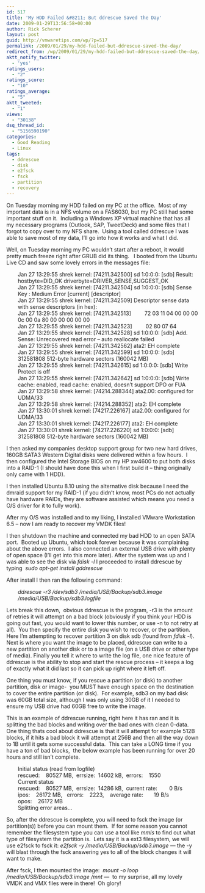 ```yaml
---
id: 517
title: 'My HDD Failed &#8211; But ddrescue Saved the Day'
date: 2009-01-29T13:56:58+00:00
author: Rick Scherer
layout: post
guid: http://vmwaretips.com/wp/?p=517
permalink: /2009/01/29/my-hdd-failed-but-ddrescue-saved-the-day/
redirect_from: /wp/2009/01/29/my-hdd-failed-but-ddrescue-saved-the-day/
aktt_notify_twitter:
  - 'yes'
ratings_users:
  - "2"
ratings_score:
  - "10"
ratings_average:
  - "5"
aktt_tweeted:
  - "1"
views:
  - "30138"
dsq_thread_id:
  - "5156590190"
categories:
  - Good Reading
  - Linux
tags:
  - ddrescue
  - disk
  - e2fsck
  - fsck
  - partition
  - recovery
---
```

On Tuesday morning my HDD failed on my PC at the office.  Most of my important data is in a NFS volume on a FAS6030, but my PC still had some important stuff on it.  Including a Windows XP virtual machine that has all my necessary programs (Outlook, SAP, TweetDeck) and some files that I forgot to copy over to my NFS share.  Using a tool called ddrescue I was able to save most of my data, I&#8217;ll go into how it works and what I did.

<!--more-->

Well, on Tuesday morning my PC wouldn&#8217;t start after a reboot, it would pretty much freeze right after GRUB did its thing.   I booted from the Ubuntu Live CD and saw some lovely errors in the messages file:

<p style="padding-left: 30px;">
  Jan 27 13:29:55 shrek kernel: [74211.342500] sd 1:0:0:0: [sdb] Result: hostbyte=DID_OK driverbyte=DRIVER_SENSE,SUGGEST_OK<br /> Jan 27 13:29:55 shrek kernel: [74211.342504] sd 1:0:0:0: [sdb] Sense Key : Medium Error [current] [descriptor]<br /> Jan 27 13:29:55 shrek kernel: [74211.342509] Descriptor sense data with sense descriptors (in hex):<br /> Jan 27 13:29:55 shrek kernel: [74211.342513]         72 03 11 04 00 00 00 0c 00 0a 80 00 00 00 00 00<br /> Jan 27 13:29:55 shrek kernel: [74211.342523]         02 80 07 64<br /> Jan 27 13:29:55 shrek kernel: [74211.342528] sd 1:0:0:0: [sdb] Add. Sense: Unrecovered read error &#8211; auto reallocate failed<br /> Jan 27 13:29:55 shrek kernel: [74211.342562] ata2: EH complete<br /> Jan 27 13:29:55 shrek kernel: [74211.342599] sd 1:0:0:0: [sdb] 312581808 512-byte hardware sectors (160042 MB)<br /> Jan 27 13:29:55 shrek kernel: [74211.342615] sd 1:0:0:0: [sdb] Write Protect is off<br /> Jan 27 13:29:55 shrek kernel: [74211.342642] sd 1:0:0:0: [sdb] Write cache: enabled, read cache: enabled, doesn&#8217;t support DPO or FUA<br /> Jan 27 13:29:58 shrek kernel: [74214.288344] ata2.00: configured for UDMA/33<br /> Jan 27 13:29:58 shrek kernel: [74214.288352] ata2: EH complete<br /> Jan 27 13:30:01 shrek kernel: [74217.226167] ata2.00: configured for UDMA/33<br /> Jan 27 13:30:01 shrek kernel: [74217.226177] ata2: EH complete<br /> Jan 27 13:30:01 shrek kernel: [74217.226220] sd 1:0:0:0: [sdb] 312581808 512-byte hardware sectors (160042 MB)
</p>

I then asked my companies desktop support group for two new hard drives, 160GB SATA3 Western Digital disks were delivered within a few hours.  I then configured the Intel Storage BIOS on my HP xw4600 to put both disks into a RAID-1 (I should have done this when I first build it &#8211; thing originally only came with 1 HDD).

I then installed Ubuntu 8.10 using the alternative disk because I need the dmraid support for my RAID-1 (if you didn&#8217;t know, most PCs do not actually have hardware RAIDs, they are software assisted which means you need a O/S driver for it to fully work).

After my O/S was installed and to my liking, I installed VMware Workstation 6.5 &#8211; now I am ready to recover my VMDK files!

I then shutdown the machine and connected my bad HDD to an open SATA port.  Booted up Ubuntu, which took forever because it was complaining about the above errors.  I also connected an external USB drive with plenty of open space (I&#8217;ll get into this more later). After the system was up and I was able to see the disk via _fdisk -l_ I proceeded to install ddrescue by typing  _sudo apt-get install gddrescue_

After install I then ran the following command:

<p style="padding-left: 30px;">
  <em>ddrescue -r3 /dev/sdb3 /media/USB/Backup/sdb3.image /media/USB/Backup/sdb3.logfile</em>
</p>

Lets break this down,  obvious ddrescue is the program, -r3 is the amount of retries it will attempt on a bad block (obviously if you think your HDD is going out fast, you would want to lower this number, or use -n to not retry at all).  You then specify the entire disk you wish to recover, or the partition. Here I&#8217;m attempting to recover partition 3 on disk sdb (found from _fdisk -l_). Next is where you want the image to be placed, ddrescue can write to a new partition on another disk or to a image file (on a USB drive or other type of media). Finally you tell it where to write the log file, one nice feature of ddrescue is the ability to stop and start the rescue process &#8211; it keeps a log of exactly what it did last so it can pick up right where it left off.

One thing you must know, if you rescue a partition (or disk) to another partition, disk or image-  you MUST have enough space on the destination to cover the entire partition (or disk).  For example, sdb3 on my bad disk was 60GB total size, although I was only using 30GB of it I needed to ensure my USB drive had 60GB free to write the image.

This is an example of ddrescue running, right here it has ran and it is splitting the bad blocks and writing over the bad ones with clean 0-data.  One thing thats cool about ddrescue is that it will attempt for example 512B blocks, if it hits a bad block it will attempt at 256B and then all the way down to 1B until it gets some successful data.  This can take a LONG time if you have a ton of bad blocks,  the below example has been running for over 20 hours and still isn&#8217;t complete.

<p style="padding-left: 30px;">
  Initial status (read from logfile)<br /> rescued:    80527 MB,  errsize:  14602 kB,  errors:    1550<br /> Current status<br /> rescued:    80527 MB,  errsize:  14286 kB,  current rate:        0 B/s<br /> ipos:    26172 MB,   errors:    2223,    average rate:       19 B/s<br /> opos:    26172 MB<br /> Splitting error areas&#8230;
</p>

So, after the ddrescue is complete, you will need to fsck the image (or partition(s)) before you can mount them.  If for some reason you cannot remember the filesystem type you can use a tool like _mmls_ to find out what type of filesystem the partition is.  Lets say it is a ext3 filesystem, we will use e2fsck to fsck it: _e2fsck -y /media/USB/Backup/sdb3.image_ &#8212; the -y will blast through the fsck answering yes to all of the block changes it will want to make.

After fsck, I then mounted the image:  _mount -o loop /media/USB/Backup/sdb3.image /mnt_ &#8212;  to my surprise, all my lovely VMDK and VMX files were in there!  Oh glory!

<p style="padding-left: 120px;">
